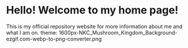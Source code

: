 # Hello! Welcome to my home page!
This is my official repository website for more information about me and what I am on.
theme: 1600px-NKC_Mushroom_Kingdom_Background-ezgif.com-webp-to-png-converter.png
